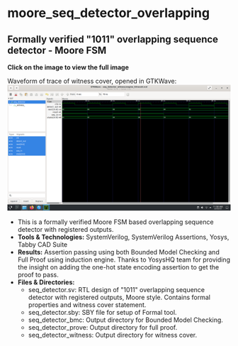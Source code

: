 # moore_seq_detector_overlapping
Formally verified "1011" overlapping sequence detector - Moore FSM
---
**Click on the image to view the full image**

Waveform of trace of witness cover, opened in GTKWave:
  ![Waveform of trace of witness cover, opened in GTKWave](https://github.com/ShashankVM/moore_seq_detector_overlapping/blob/main/moore_seq.png)
- This is a formally verified Moore FSM based overlapping sequence detector with registered outputs.
- **Tools & Technologies:** SystemVerilog, SystemVerilog Assertions, Yosys, Tabby CAD Suite
- **Results:** Assertion passing using both Bounded Model Checking and Full Proof using induction engine. Thanks to YosysHQ team for providing the insight on adding the one-hot state encoding assertion to get the proof to pass.
- **Files & Directories:** 
   * seq_detector.sv: RTL design of "1011" overlapping sequence detector with registered outputs, Moore style. Contains formal properties and witness cover statement.
   * seq_detector.sby: SBY file for setup of Formal tool. 
   * seq_detector_bmc: Output directory for Bounded Model Checking.
   * seq_detector_prove: Output directory for full proof.
   * seq_detector_witness: Output directory for witness cover.
